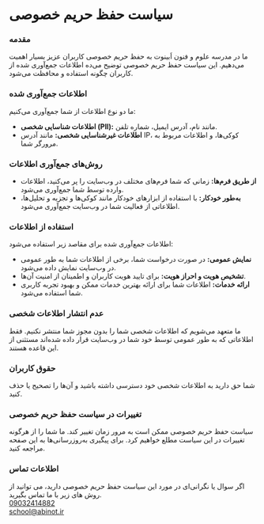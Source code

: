 # سیاست حفظ حریم خصوصی

### مقدمه
ما در  مدرسه علوم و فنون اَبینوت به حفظ حریم خصوصی کاربران عزیز بسیار اهمیت می‌دهیم. این سیاست حفظ حریم خصوصی توضیح می‌ده اطلاعات جمع‌آوری شده از کاربران چگونه استفاده و محافظت می‌شود.

### اطلاعات جمع‌آوری شده
ما دو نوع اطلاعات از شما جمع‌آوری می‌کنیم:
- **اطلاعات شناسایی شخصی (PII):** مانند نام، آدرس ایمیل، شماره تلفن.
- **اطلاعات غیرشناسایی شخصی:** مانند آدرس IP، کوکی‌ها، و اطلاعات مربوط به مرورگر شما.

### روش‌های جمع‌آوری اطلاعات
- **از طریق فرم‌ها:** زمانی که شما فرم‌های مختلف در وب‌سایت را پر می‌کنید، اطلاعات وارده توسط شما جمع‌آوری می‌شود.
- **به‌طور خودکار:** با استفاده از ابزارهای خودکار مانند کوکی‌ها و تجزیه و تحلیل‌ها، اطلاعاتی از فعالیت شما در وب‌سایت جمع‌آوری می‌شود.

### استفاده از اطلاعات
اطلاعات جمع‌آوری شده برای مقاصد زیر استفاده می‌شود:
- **نمایش عمومی:** در صورت درخواست شما، برخی از اطلاعات شما به طور عمومی در وب‌سایت نمایش داده می‌شود.
- **تشخیص هویت و احراز هویت:** برای تایید هویت کاربران و اطمینان از امنیت آن‌ها.
- **ارائه خدمات:** اطلاعات شما برای ارائه بهترین خدمات ممکن و بهبود تجربه کاربری شما استفاده می‌شود.

### عدم انتشار اطلاعات شخصی
ما متعهد می‌شویم که اطلاعات شخصی شما را بدون مجوز شما منتشر نکنیم. فقط اطلاعاتی که به طور عمومی توسط خود شما در وب‌سایت قرار داده شده‌اند مستثنی از این قاعده هستند.

### حقوق کاربران
شما حق دارید به اطلاعات شخصی خود دسترسی داشته باشید و آن‌ها را تصحیح یا حذف کنید.

### تغییرات در سیاست حفظ حریم خصوصی
سیاست حفظ حریم خصوصی ممکن است به مرور زمان تغییر کند. ما شما را از هرگونه تغییرات در این سیاست مطلع خواهیم کرد. برای پیگیری به‌روزرسانی‌ها به این صفحه مراجعه کنید.

### اطلاعات تماس
اگر سوال یا نگرانی‌ای در مورد این سیاست حفظ حریم خصوصی دارید، می توانید از روش های زیر با ما تماس بگیرید.
<br>
<a href="callto:09032414882">09032414882</a>
<br>
school@abinot.ir